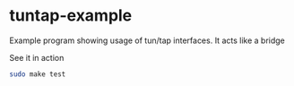 # tuntap-example
Example program showing usage of tun/tap interfaces. It acts like a bridge

See it in action
```bash
sudo make test
```
